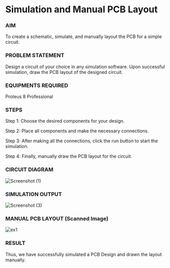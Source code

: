 # Simulation and Manual PCB Layout

### AIM

To create a schematic, simulate, and manually layout the PCB for a simple circuit.

### PROBLEM STATEMENT

Design a circuit of your choice in any simulation software. Upon successful simulation, draw the PCB layout of the designed circuit.

### EQUIPMENTS REQUIRED

Proteus 8 Professional

### STEPS

Step 1:
Choose the desired components for your design.

Step 2:
Place all components and make the necessary connections.

Step 3:
After making all the connections, click the run button to start the simulation.

Step 4:
Finally, manually draw the PCB layout for the circuit.


### CIRCUIT DIAGRAM

![Screenshot (1)](https://user-images.githubusercontent.com/75237886/225827682-a2661826-34b0-4b94-a8fb-b92ea90d8123.png)


### SIMULATION OUTPUT


![Screenshot (3)](https://user-images.githubusercontent.com/75237886/225827777-3897d5d5-4df0-437d-80e3-ed103b43a7aa.png)

### MANUAL PCB LAYOUT (Scanned Image)

![ex1](https://user-images.githubusercontent.com/75237886/226192719-e3201948-5a33-4502-a5c9-b9f0c8fc9653.jpeg)


### RESULT

Thus, we have successfully simulated a PCB Design and drawn the layout manually.
